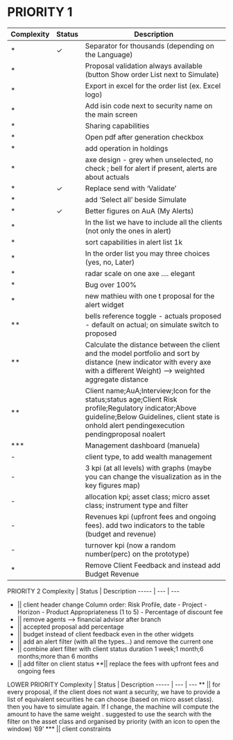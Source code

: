 PRIORITY 1
==========

 Complexity | Status | Description 
 ----- | --- | ---
 *  |&#10003;| Separator for thousands (depending on the Language)
 *  || Proposal validation always available (button Show order List next to Simulate)
 *  || Export in excel for the order list (ex. Excel logo)
*  || Add isin code next to security name on the main screen
*  || Sharing capabilities
*  || Open pdf after generation checkbox
*  || add operation in holdings
*  || axe design - grey when unselected, no check ; bell for alert if present, alerts are about actuals
*  |&#10003;| Replace send with ‘Validate’
*  || add ‘Select all’ beside Simulate
*  |&#10003;| Better figures on AuA (My Alerts)
*  || In the list we have to include all the clients (not only the ones in alert)
*  || sort capabilities in alert list 1k
*  || In the order list you may three choices (yes, no, Later)
*  || radar scale on one axe .... elegant
*  || Bug over 100%
*  || new mathieu with one t proposal for the alert widget
** || bells reference toggle - actuals proposed - default on actual; on simulate switch to proposed
** || Calculate the distance between the client and the model portfolio and sort by distance (new indicator with every axe with a different Weight) —> weighted aggregate distance
** ||Client name;AuA;Interview;Icon for the status;status age;Client Risk profile;Regulatory indicator;Above guideline;Below Guidelines, client state is onhold alert pendingexecution pendingproposal noalert  
***||Management dashboard (manuela)
-  || client type, to add wealth management
-  || 3 kpi (at all levels) with graphs (maybe you can change the visualization as in the key figures map)
-  || allocation kpi; asset class; micro asset class; instrument type and filter
-  || Revenues kpi (upfront fees and ongoing fees). add two indicators to the table (budget and revenue)
-  || turnover kpi (now a random number(perc) on the prototype)
*  || Remove Client Feedback and instead add Budget Revenue
 
PRIORITY 2
 Complexity | Status | Description 
 ----- | --- | ---
* || client header change   Column order: Risk Profile, date - Project - Horizon - Product Appropriateness (1 to 5) - Percentage of discount fee
* || remove agents —> financial advisor after branch 
* || accepted proposal add percentage
* || budget instead of client feedback even in the other widgets
* || add an alert filter (with all the types…) and remove the current one
* || combine alert filter with client status duration 1 week;1 month;6 months;more than 6 months
* || add filter on client status
**|| replace the fees with upfront fees and ongoing fees
 
LOWER PRIORITY
 Complexity | Status | Description 
 ----- | --- | ---
 ** || for every proposal, if the client does not want a security, we have to provide a list of equivalent  securities he can choose (based on micro asset class). then you have to simulate again. If I change, the machine will compute the amount to have the same weight . suggested to use the search with the filter on the asset class and organised by priority (with an icon to open the window) ’69’
*** || client constraints
 